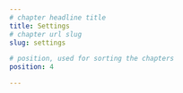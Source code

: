 ```yaml
---
# chapter headline title
title: Settings
# chapter url slug
slug: settings

# position, used for sorting the chapters
position: 4

---
```


